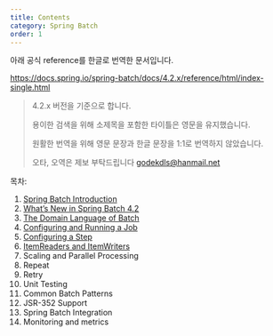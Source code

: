 ```yaml
---
title: Contents
category: Spring Batch
order: 1
---
```


아래 공식 reference를 한글로 번역한 문서입니다.

https://docs.spring.io/spring-batch/docs/4.2.x/reference/html/index-single.html

> 4.2.x 버전을 기준으로 합니다.
>
> 용이한 검색을 위해 소제목을 포함한 타이틀은 영문을 유지했습니다.
>
> 원활한 번역을 위해 영문 문장과 한글 문장을 1:1로 번역하지 않았습니다.
>
> 오타, 오역은 제보 부탁드립니다 godekdls@hanmail.net

목차:

1. [Spring Batch Introduction](https://godekdls.github.io/Spring%20Batch/introduction/)
2. [What’s New in Spring Batch 4.2](https://godekdls.github.io/Spring%20Batch/whatsnew/)
3. [The Domain Language of Batch](https://godekdls.github.io/Spring%20Batch/domainlanguage/)
4. [Configuring and Running a Job](https://godekdls.github.io/Spring%20Batch/configuringandrunningajob/)
5. [Configuring a Step](https://godekdls.github.io/Spring%20Batch/configuringastep/)
6. [ItemReaders and ItemWriters](https://godekdls.github.io/Spring%20Batch/itemreadersanditemwriters/)
7. Scaling and Parallel Processing
8. Repeat
9. Retry
10. Unit Testing
11. Common Batch Patterns
12. JSR-352 Support
13. Spring Batch Integration
14. Monitoring and metrics

